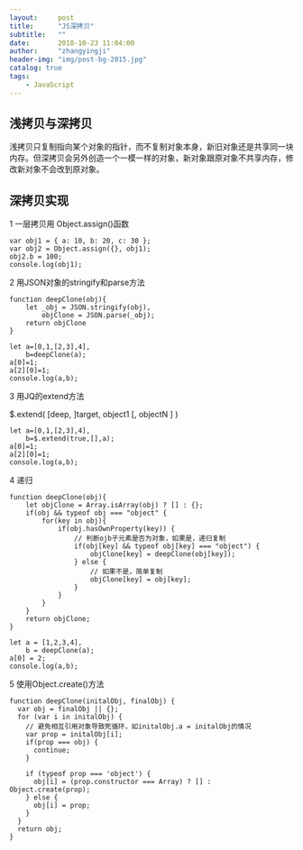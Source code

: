 ```yaml
---
layout:     post
title:      "JS深拷贝"
subtitle:   ""
date:       2018-10-23 11:04:00
author:     "zhangyingji"
header-img: "img/post-bg-2015.jpg"
catalog: true
tags:
    - JavaScript
---
```


## 浅拷贝与深拷贝

浅拷贝只复制指向某个对象的指针，而不复制对象本身，新旧对象还是共享同一块内存。但深拷贝会另外创造一个一模一样的对象，新对象跟原对象不共享内存，修改新对象不会改到原对象。

## 深拷贝实现

1 一层拷贝用 Object.assign()函数

```
var obj1 = { a: 10, b: 20, c: 30 };
var obj2 = Object.assign({}, obj1);
obj2.b = 100;
console.log(obj1);
```

2 用JSON对象的stringify和parse方法

```
function deepClone(obj){
    let _obj = JSON.stringify(obj),
        objClone = JSON.parse(_obj);
    return objClone
}

let a=[0,1,[2,3],4],
    b=deepClone(a);
a[0]=1;
a[2][0]=1;
console.log(a,b);
```

3 用JQ的extend方法

$.extend( [deep, ]target, object1 [, objectN ] )

```
let a=[0,1,[2,3],4],
    b=$.extend(true,[],a);
a[0]=1;
a[2][0]=1;
console.log(a,b);
```

4 递归

```
function deepClone(obj){
    let objClone = Array.isArray(obj) ? [] : {};
    if(obj && typeof obj === "object" {
        for(key in obj){
            if(obj.hasOwnProperty(key)) {
                // 判断ojb子元素是否为对象，如果是，递归复制
                if(obj[key] && typeof obj[key] === "object") {
                    objClone[key] = deepClone(obj[key]);
                } else {
                    // 如果不是，简单复制
                    objClone[key] = obj[key];
                }
            }
        }
    }
    return objClone;
}    

let a = [1,2,3,4],
    b = deepClone(a);
a[0] = 2;
console.log(a,b);
```

5 使用Object.create()方法

```
function deepClone(initalObj, finalObj) {    
  var obj = finalObj || {};    
  for (var i in initalObj) {
    // 避免相互引用对象导致死循环，如initalObj.a = initalObj的情况
    var prop = initalObj[i];        
    if(prop === obj) {            
      continue;
    }     
    
    if (typeof prop === 'object') {
      obj[i] = (prop.constructor === Array) ? [] : Object.create(prop);
    } else {
      obj[i] = prop;
    }
  }    
  return obj;
}
```
